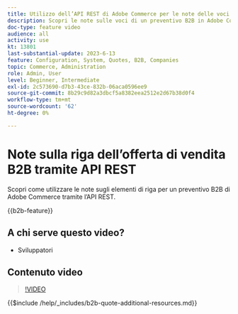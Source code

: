 ```yaml
---
title: Utilizzo dell’API REST di Adobe Commerce per le note delle voci
description: Scopri le note sulle voci di un preventivo B2B in Adobe Commerce utilizzando l’API REST
doc-type: feature video
audience: all
activity: use
kt: 13801
last-substantial-update: 2023-6-13
feature: Configuration, System, Quotes, B2B, Companies
topic: Commerce, Administration
role: Admin, User
level: Beginner, Intermediate
exl-id: 2c573690-d7b3-43ce-832b-06aca0596ee9
source-git-commit: 8b29c9d82a3dbcf5a8382eea2512e2d67b38d0f4
workflow-type: tm+mt
source-wordcount: '62'
ht-degree: 0%

---
```


# Note sulla riga dell’offerta di vendita B2B tramite API REST

Scopri come utilizzare le note sugli elementi di riga per un preventivo B2B di Adobe Commerce tramite l’API REST.

{{b2b-feature}}

## A chi serve questo video?

- Sviluppatori

## Contenuto video

>[!VIDEO](https://video.tv.adobe.com/v/3420418?learn=on)

{{$include /help/_includes/b2b-quote-additional-resources.md}}
